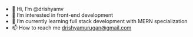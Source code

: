 - 👋 Hi, I’m @drishyamv
- 👀 I’m interested in front-end development
- 🌱 I’m currently learning full stack development with MERN specialization
- 📫 How to reach me drishyamurugan@gmail.com

<!---
drishyamv/drishyamv is a ✨ special ✨ repository because its `README.md` (this file) appears on your GitHub profile.
You can click the Preview link to take a look at your changes.
--->
